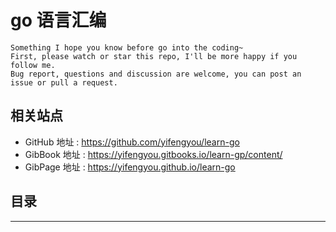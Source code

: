 # go 语言汇编

```
Something I hope you know before go into the coding~
First, please watch or star this repo, I'll be more happy if you follow me.
Bug report, questions and discussion are welcome, you can post an issue or pull a request.
```

## 相关站点

* GitHub 地址 : <https://github.com/yifengyou/learn-go>
* GibBook 地址 : <https://yifengyou.gitbooks.io/learn-gp/content/>
* GibPage 地址 : <https://yifengyou.github.io/learn-go>

## 目录












---
